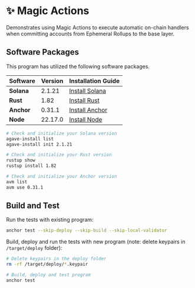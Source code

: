 # ✨ Magic Actions

Demonstrates using Magic Actions to execute automatic on-chain handlers when committing accounts from Ephemeral Rollups to the base layer.

## Software Packages

This program has utilized the following software packages.

| Software   | Version | Installation Guide                                              |
| ---------- | ------- | --------------------------------------------------------------- |
| **Solana** | 2.1.21  | [Install Solana](https://docs.anza.xyz/cli/install)             |
| **Rust**   | 1.82    | [Install Rust](https://www.rust-lang.org/tools/install)         |
| **Anchor** | 0.31.1  | [Install Anchor](https://www.anchor-lang.com/docs/installation) |
| **Node**   | 22.17.0 | [Install Node](https://nodejs.org/en/download/current)          |

```sh
# Check and initialize your Solana version
agave-install list
agave-install init 2.1.21

# Check and initialize your Rust version
rustup show
rustup install 1.82

# Check and initialize your Anchor version
avm list
avm use 0.31.1
```

## Build and Test

Run the tests with existing program:

```bash
anchor test --skip-deploy --skip-build --skip-local-validator
```

Build, deploy and run the tests with new program (note: delete keypairs in `/target/deploy` folder):

```bash
# Delete keypairs in the deploy folder
rm -rf /target/deploy/*.keypair

# Build, deploy and test program
anchor test
```
